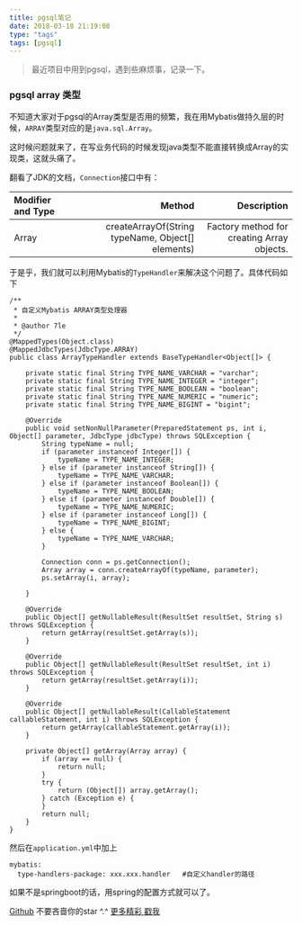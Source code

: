 ```yaml
---
title: pgsql笔记
date: 2018-03-18 21:19:08
type: "tags"
tags: [pgsql]
---
```


> 最近项目中用到pgsql，遇到些麻烦事，记录一下。

<!--more-->

### pgsql array 类型

不知道大家对于pgsql的Array类型是否用的频繁，我在用Mybatis做持久层的时候，``ARRAY``类型对应的是``java.sql.Array``。

这时候问题就来了，在写业务代码的时候发现java类型不能直接转换成Array的实现类，这就头痛了。

翻看了JDK的文档，``Connection``接口中有：

| Modifier and Type| Method | Description|
| :-------- | --------:|  --------:|
|Array|	createArrayOf(String typeName, Object[] elements) |	Factory method for creating Array objects.|


于是乎，我们就可以利用Mybatis的``TypeHandler``来解决这个问题了。具体代码如下

```
/**
 * 自定义Mybatis ARRAY类型处理器
 *
 * @author 7le
 */
@MappedTypes(Object.class)
@MappedJdbcTypes(JdbcType.ARRAY)
public class ArrayTypeHandler extends BaseTypeHandler<Object[]> {

    private static final String TYPE_NAME_VARCHAR = "varchar";
    private static final String TYPE_NAME_INTEGER = "integer";
    private static final String TYPE_NAME_BOOLEAN = "boolean";
    private static final String TYPE_NAME_NUMERIC = "numeric";
    private static final String TYPE_NAME_BIGINT = "bigint";

    @Override
    public void setNonNullParameter(PreparedStatement ps, int i, Object[] parameter, JdbcType jdbcType) throws SQLException {
        String typeName = null;
        if (parameter instanceof Integer[]) {
            typeName = TYPE_NAME_INTEGER;
        } else if (parameter instanceof String[]) {
            typeName = TYPE_NAME_VARCHAR;
        } else if (parameter instanceof Boolean[]) {
            typeName = TYPE_NAME_BOOLEAN;
        } else if (parameter instanceof Double[]) {
            typeName = TYPE_NAME_NUMERIC;
        } else if (parameter instanceof Long[]) {
            typeName = TYPE_NAME_BIGINT;
        } else {
            typeName = TYPE_NAME_VARCHAR;
        }

        Connection conn = ps.getConnection();
        Array array = conn.createArrayOf(typeName, parameter);
        ps.setArray(i, array);

    }

    @Override
    public Object[] getNullableResult(ResultSet resultSet, String s) throws SQLException {
        return getArray(resultSet.getArray(s));
    }

    @Override
    public Object[] getNullableResult(ResultSet resultSet, int i) throws SQLException {
        return getArray(resultSet.getArray(i));
    }

    @Override
    public Object[] getNullableResult(CallableStatement callableStatement, int i) throws SQLException {
        return getArray(callableStatement.getArray(i));
    }

    private Object[] getArray(Array array) {
        if (array == null) {
            return null;
        }
        try {
            return (Object[]) array.getArray();
        } catch (Exception e) {
        }
        return null;
    }
}
```

然后在``application.yml``中加上
```
mybatis:
  type-handlers-package: xxx.xxx.handler   #自定义handler的路径
```

如果不是springboot的话，用spring的配置方式就可以了。

[Github](https://github.com/7le) 不要吝啬你的star ^.^
[更多精彩 戳我](https://7le.top)
